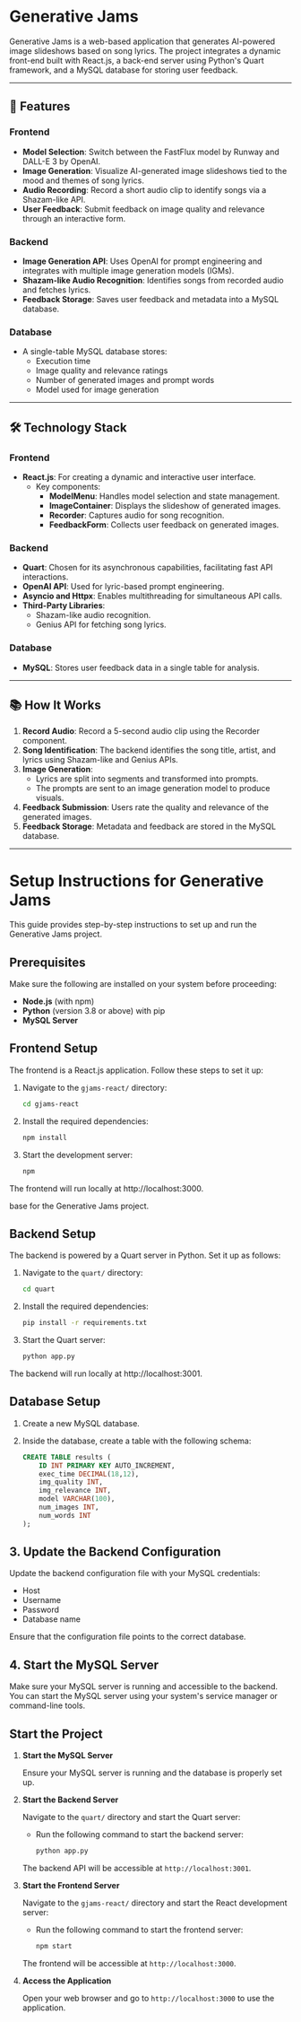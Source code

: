 # Generative Jams

Generative Jams is a web-based application that generates AI-powered image slideshows based on song lyrics. The project integrates a dynamic front-end built with React.js, a back-end server using Python's Quart framework, and a MySQL database for storing user feedback.

---

## 🚀 Features

### Frontend
- **Model Selection**: Switch between the FastFlux model by Runway and DALL-E 3 by OpenAI.
- **Image Generation**: Visualize AI-generated image slideshows tied to the mood and themes of song lyrics.
- **Audio Recording**: Record a short audio clip to identify songs via a Shazam-like API.
- **User Feedback**: Submit feedback on image quality and relevance through an interactive form.

### Backend
- **Image Generation API**: Uses OpenAI for prompt engineering and integrates with multiple image generation models (IGMs).
- **Shazam-like Audio Recognition**: Identifies songs from recorded audio and fetches lyrics.
- **Feedback Storage**: Saves user feedback and metadata into a MySQL database.

### Database
- A single-table MySQL database stores:
  - Execution time
  - Image quality and relevance ratings
  - Number of generated images and prompt words
  - Model used for image generation

---

## 🛠️ Technology Stack

### Frontend
- **React.js**: For creating a dynamic and interactive user interface.
  - Key components:
    - **ModelMenu**: Handles model selection and state management.
    - **ImageContainer**: Displays the slideshow of generated images.
    - **Recorder**: Captures audio for song recognition.
    - **FeedbackForm**: Collects user feedback on generated images.

### Backend
- **Quart**: Chosen for its asynchronous capabilities, facilitating fast API interactions.
- **OpenAI API**: Used for lyric-based prompt engineering.
- **Asyncio and Httpx**: Enables multithreading for simultaneous API calls.
- **Third-Party Libraries**:
  - Shazam-like audio recognition.
  - Genius API for fetching song lyrics.

### Database
- **MySQL**: Stores user feedback data in a single table for analysis.

---

## 📚 How It Works

1. **Record Audio**: Record a 5-second audio clip using the Recorder component.
2. **Song Identification**: The backend identifies the song title, artist, and lyrics using Shazam-like and Genius APIs.
3. **Image Generation**: 
   - Lyrics are split into segments and transformed into prompts.
   - The prompts are sent to an image generation model to produce visuals.
4. **Feedback Submission**: Users rate the quality and relevance of the generated images.
5. **Feedback Storage**: Metadata and feedback are stored in the MySQL database.

---

# Setup Instructions for Generative Jams

This guide provides step-by-step instructions to set up and run the Generative Jams project.

## Prerequisites

Make sure the following are installed on your system before proceeding:

- **Node.js** (with npm)
- **Python** (version 3.8 or above) with pip
- **MySQL Server**

## Frontend Setup

The frontend is a React.js application. Follow these steps to set it up:

1. Navigate to the `gjams-react/` directory:
   ```bash
   cd gjams-react
   ```

2. Install the required dependencies:
   ```bash
   npm install
   ```

3. Start the development server:
   ```bash
   npm
   ```
The frontend will run locally at http://localhost:3000.

base for the Generative Jams project.

## Backend Setup

The backend is powered by a Quart server in Python. Set it up as follows:

1. Navigate to the `quart/` directory:
   ```bash
   cd quart
   ```

2. Install the required dependencies:
   ```bash
   pip install -r requirements.txt
   ```
   
3. Start the Quart server:
   ```bash
   python app.py
   ```

The backend will run locally at http://localhost:3001.


## Database Setup

1. Create a new MySQL database.

2. Inside the database, create a table with the following schema:

   ```sql
   CREATE TABLE results (
       ID INT PRIMARY KEY AUTO_INCREMENT,
       exec_time DECIMAL(18,12),
       img_quality INT,
       img_relevance INT,
       model VARCHAR(100),
       num_images INT,
       num_words INT
   );
   ```

## 3. Update the Backend Configuration

Update the backend configuration file with your MySQL credentials:

- Host
- Username
- Password
- Database name

Ensure that the configuration file points to the correct database.

## 4. Start the MySQL Server

Make sure your MySQL server is running and accessible to the backend. You can start the MySQL server using your system's service manager or command-line tools.


## Start the Project

1. **Start the MySQL Server**

   Ensure your MySQL server is running and the database is properly set up.

2. **Start the Backend Server**

   Navigate to the `quart/` directory and start the Quart server:
   
   - Run the following command to start the backend server:
     ```bash
     python app.py
     ```

   The backend API will be accessible at `http://localhost:3001`.

3. **Start the Frontend Server**

   Navigate to the `gjams-react/` directory and start the React development server:
   
   - Run the following command to start the frontend server:
     ```bash
     npm start
     ```

   The frontend will be accessible at `http://localhost:3000`.

4. **Access the Application**

   Open your web browser and go to `http://localhost:3000` to use the application.

